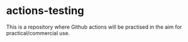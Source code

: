 # actions-testing
This is a repository where Github actions will be practised in the aim for practical/commercial use.

 
